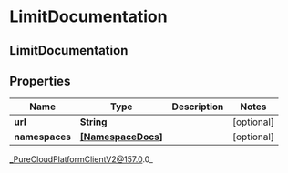 # LimitDocumentation

## LimitDocumentation

## Properties

|Name | Type | Description | Notes|
|------------ | ------------- | ------------- | -------------|
| **url** | **String** |  | [optional] |
| **namespaces** | [**[NamespaceDocs]**](NamespaceDocs) |  | [optional] |



_PureCloudPlatformClientV2@157.0.0_
